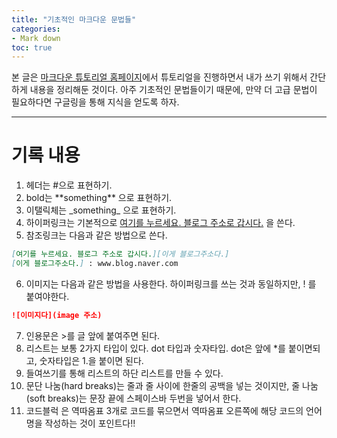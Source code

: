 ```yaml
---
title: "기초적인 마크다운 문법들"
categories: 
- Mark down
toc: true
---
```


본 글은 [마크다운 튜토리얼 홈페이지](https://www.markdowntutorial.com/)에서
튜토리얼을 진행하면서 내가 쓰기 위해서 간단하게 내용을 정리해둔 것이다. 
아주 기초적인 문법들이기 때문에, 만약 더 고급 문법이 필요하다면 구글링을 통해 지식을 얻도록 하자.

---

# 기록 내용

1. 헤더는 #으로 표현하기. 
2. bold는 \*\*something\*\* 으로 표현하기.
3. 이탤릭체는 \_something\_ 으로 표현하기.
4. 하이퍼링크는 기본적으로 [여기를 누르세요. 블로그 주소로 갑시다.](www.blog.naver.com) 을 쓴다.
5. 참조링크는 다음과 같은 방법으로 쓴다.
 ```markdown
[여기를 누르세요. 블로그 주소로 갑시다.][이게 블로그주소다.]
[이게 블로그주소다.] : www.blog.naver.com
```

6. 이미지는 다음과 같은 방법을 사용한다. 하이퍼링크를 쓰는 것과 동일하지만, ! 를 붙여야한다.
 ```markdown
![이미지다](image 주소)
```
7. 인용문은 >를 글 앞에 붙여주면 된다.
8. 리스트는 보통 2가지 타입이 있다. dot 타입과 숫자타입. dot은 앞에 *를 붙이면되고, 숫자타입은 1.을 붙이면 된다.
9. 들여쓰기를 통해 리스트의 하단 리스트를 만들 수 있다.
10. 문단 나눔(hard breaks)는 줄과 줄 사이에 한줄의 공백을 넣는 것이지만, 줄 나눔(soft breaks)는 문장 끝에 스페이스바 두번을 넣어서 한다.
11. 코드블럭 은 역따옴표 3개로 코드를 묶으면서 역따옴표 오른쪽에 해당 코드의 언어명을 작성하는 것이 포인트다!!
